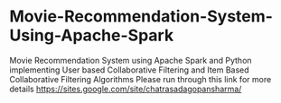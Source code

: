 # Movie-Recommendation-System-Using-Apache-Spark
Movie Recommendation System using Apache Spark and Python implementing User based Collaborative Filtering and Item Based Collaborative Filtering Algorithms
Please run through this link for more details
https://sites.google.com/site/chatrasadagopansharma/
